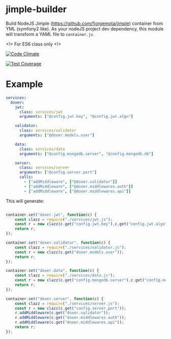 # jimple-builder
Build NodeJS Jimple (https://github.com/fjorgemota/jimple) container from YML (symfony2 like). As your nodeJS project dev dependency, this module will transform a YAML file to ``container.js``.

<!> For ES6 class only <!>

[![Code Climate](https://codeclimate.com/github/ebuildy/jimple-builder/badges/gpa.svg)](https://codeclimate.com/github/ebuildy/jimple-builder)

[![Test Coverage](https://codeclimate.com/github/ebuildy/jimple-builder/badges/coverage.svg)](https://codeclimate.com/github/ebuildy/jimple-builder/coverage)

# Example

```yaml
services:
  doxer:
    jwt:
      class: services/jwt
      arguments: ["@config.jwt.key", "@config.jwt.algo"]

    validator:
      class: services/validator
      arguments: ["@doxer.models.user"]

    data:
      class: services/data
      arguments: ["@config.mongodb.server", "@config.mongodb.db"]

    server:
      class: services/server
      arguments: ["@config.server.port"]
      calls:
        - ["addMiddleware", ["@doxer.validator"]]
        - ["addMiddleware", ["@doxer.middlewares.auth"]]
        - ["addMiddleware", ["@doxer.middlewares.api"]]
```

This will generate:

```js

container.set("doxer.jwt", function(c) {
	const clazz = require("./services/jwt.js");
	const r = new clazz(c.get("config.jwt.key"),c.get("config.jwt.algo"));
	return r;
});

container.set("doxer.validator", function(c) {
	const clazz = require("./services/validator.js");
	const r = new clazz(c.get("doxer.models.user"));
	return r;
});

container.set("doxer.data", function(c) {
	const clazz = require("./services/data.js");
	const r = new clazz(c.get("config.mongodb.server"),c.get("config.mongodb.db"));
	return r;
});

container.set("doxer.server", function(c) {
	const clazz = require("./services/server.js");
	const r = new clazz(c.get("config.server.port"));
	r.addMiddleware(c.get("doxer.validator"));
	r.addMiddleware(c.get("doxer.middlewares.auth"));
	r.addMiddleware(c.get("doxer.middlewares.api"));
	return r;
});
```
